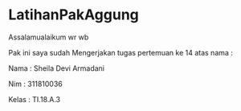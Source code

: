 # LatihanPakAggung

Assalamualaikum wr wb

Pak ini saya sudah Mengerjakan tugas pertemuan ke 14 atas nama :

Nama  : Sheila Devi Armadani

Nim   : 311810036

Kelas : TI.18.A.3
